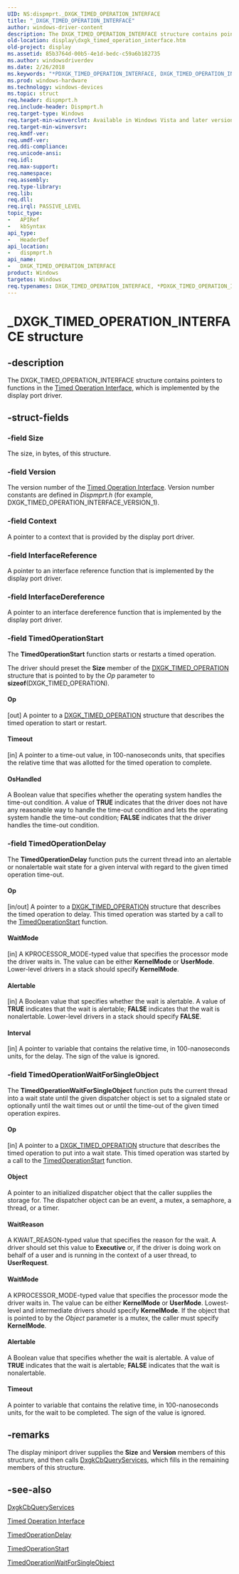```yaml
---
UID: NS:dispmprt._DXGK_TIMED_OPERATION_INTERFACE
title: "_DXGK_TIMED_OPERATION_INTERFACE"
author: windows-driver-content
description: The DXGK_TIMED_OPERATION_INTERFACE structure contains pointers to functions in the Timed Operation Interface, which is implemented by the display port driver.
old-location: display\dxgk_timed_operation_interface.htm
old-project: display
ms.assetid: 85b3764d-00b5-4e1d-bedc-c59a6b182735
ms.author: windowsdriverdev
ms.date: 2/26/2018
ms.keywords: "*PDXGK_TIMED_OPERATION_INTERFACE, DXGK_TIMED_OPERATION_INTERFACE, DXGK_TIMED_OPERATION_INTERFACE structure [Display Devices], DmStructs_024c0974-7f10-4251-b08e-c68307fc62d9.xml, PDXGK_TIMED_OPERATION_INTERFACE, PDXGK_TIMED_OPERATION_INTERFACE structure pointer [Display Devices], _DXGK_TIMED_OPERATION_INTERFACE, display.dxgk_timed_operation_interface, dispmprt/DXGK_TIMED_OPERATION_INTERFACE, dispmprt/PDXGK_TIMED_OPERATION_INTERFACE"
ms.prod: windows-hardware
ms.technology: windows-devices
ms.topic: struct
req.header: dispmprt.h
req.include-header: Dispmprt.h
req.target-type: Windows
req.target-min-winverclnt: Available in Windows Vista and later versions of the Windows operating systems.
req.target-min-winversvr: 
req.kmdf-ver: 
req.umdf-ver: 
req.ddi-compliance: 
req.unicode-ansi: 
req.idl: 
req.max-support: 
req.namespace: 
req.assembly: 
req.type-library: 
req.lib: 
req.dll: 
req.irql: PASSIVE_LEVEL
topic_type:
-	APIRef
-	kbSyntax
api_type:
-	HeaderDef
api_location:
-	dispmprt.h
api_name:
-	DXGK_TIMED_OPERATION_INTERFACE
product: Windows
targetos: Windows
req.typenames: DXGK_TIMED_OPERATION_INTERFACE, *PDXGK_TIMED_OPERATION_INTERFACE
---
```


# _DXGK_TIMED_OPERATION_INTERFACE structure


## -description


The DXGK_TIMED_OPERATION_INTERFACE structure contains pointers to functions in the <a href="https://msdn.microsoft.com/library/windows/hardware/ff570086">Timed Operation Interface</a>, which is implemented by the display port driver.


## -struct-fields




### -field Size

The size, in bytes, of this structure.


### -field Version

The version number of the <a href="https://msdn.microsoft.com/library/windows/hardware/ff570086">Timed Operation Interface</a>. Version number constants are defined in <i>Dispmprt.h</i> (for example, DXGK_TIMED_OPERATION_INTERFACE_VERSION_1).


### -field Context

A pointer to a context that is provided by the display port driver.


### -field InterfaceReference

A pointer to an interface reference function that is implemented by the display port driver.


### -field InterfaceDereference

A pointer to an interface dereference function that is implemented by the display port driver.


### -field TimedOperationStart

The <b>TimedOperationStart</b> function starts or restarts a timed operation.

The driver should preset the <b>Size</b> member of the <a href="https://msdn.microsoft.com/library/windows/hardware/ff562062">DXGK_TIMED_OPERATION</a> structure that is pointed to by the <i>Op</i> parameter to <b>sizeof</b>(DXGK_TIMED_OPERATION).



#### Op

[out] A pointer to a <a href="https://msdn.microsoft.com/library/windows/hardware/ff562062">DXGK_TIMED_OPERATION</a> structure that describes the timed operation to start or restart.



#### Timeout

[in] A pointer to a time-out value, in 100-nanoseconds units, that specifies the relative time that was allotted for the timed operation to complete. 



#### OsHandled

A Boolean value that specifies whether the operating system handles the time-out condition. A value of <b>TRUE</b> indicates that the driver does not have any reasonable way to handle the time-out condition and lets the operating system handle the time-out condition; <b>FALSE</b> indicates that the driver handles the time-out condition.


### -field TimedOperationDelay

The <b>TimedOperationDelay</b> function puts the current thread into an alertable or nonalertable wait state for a given interval with regard to the given timed operation time-out.



#### Op

[in/out] A pointer to a <a href="https://msdn.microsoft.com/library/windows/hardware/ff562062">DXGK_TIMED_OPERATION</a> structure that describes the timed operation to delay. This timed operation was started by a call to the <a href="https://msdn.microsoft.com/library/windows/hardware/ff570084">TimedOperationStart</a> function.



#### WaitMode

[in] A KPROCESSOR_MODE-typed value that specifies the processor mode the driver waits in. The value can be either <b>KernelMode</b> or <b>UserMode</b>. Lower-level drivers in a stack should specify <b>KernelMode</b>.



#### Alertable

[in] A Boolean value that specifies whether the wait is alertable. A value of <b>TRUE</b> indicates that the wait is alertable; <b>FALSE</b> indicates that the wait is nonalertable. Lower-level drivers in a stack should specify <b>FALSE</b>.



#### Interval

[in] A pointer to variable that contains the relative time, in 100-nanoseconds units, for the delay. The sign of the value is ignored.


### -field TimedOperationWaitForSingleObject

The <b>TimedOperationWaitForSingleObject</b> function puts the current thread into a wait state until the given dispatcher object is set to a signaled state or optionally until the wait times out or until the time-out of the given timed operation expires.



#### Op

[in] A pointer to a <a href="https://msdn.microsoft.com/library/windows/hardware/ff562062">DXGK_TIMED_OPERATION</a> structure that describes the timed operation to put into a wait state. This timed operation was started by a call to the <a href="https://msdn.microsoft.com/library/windows/hardware/ff570084">TimedOperationStart</a> function.



#### Object

A pointer to an initialized dispatcher object that the caller supplies the storage for. The dispatcher object can be an event, a mutex, a semaphore, a thread, or a timer. 



#### WaitReason

A KWAIT_REASON-typed value that specifies the reason for the wait. A driver should set this value to <b>Executive</b> or, if the driver is doing work on behalf of a user and is running in the context of a user thread, to <b>UserRequest</b>.



#### WaitMode

A KPROCESSOR_MODE-typed value that specifies the processor mode the driver waits in. The value can be either <b>KernelMode</b> or <b>UserMode</b>. Lowest-level and intermediate drivers should specify <b>KernelMode</b>. If the object that is pointed to by the <i>Object</i> parameter is a mutex, the caller must specify <b>KernelMode</b>. 



#### Alertable

A Boolean value that specifies whether the wait is alertable. A value of <b>TRUE</b> indicates that the wait is alertable; <b>FALSE</b> indicates that the wait is nonalertable. 



#### Timeout

A pointer to variable that contains the relative time, in 100-nanoseconds units, for the wait to be completed. The sign of the value is ignored.


## -remarks



The display miniport driver supplies the <b>Size</b> and <b>Version</b> members of this structure, and then calls <a href="https://msdn.microsoft.com/0ce5df90-2019-4a92-97d6-0218acc8b1e8">DxgkCbQueryServices</a>, which fills in the remaining members of this structure.




## -see-also




<a href="https://msdn.microsoft.com/0ce5df90-2019-4a92-97d6-0218acc8b1e8">DxgkCbQueryServices</a>



<a href="https://msdn.microsoft.com/library/windows/hardware/ff570086">Timed Operation Interface</a>



<a href="https://msdn.microsoft.com/library/windows/hardware/ff570083">TimedOperationDelay</a>



<a href="https://msdn.microsoft.com/library/windows/hardware/ff570084">TimedOperationStart</a>



<a href="https://msdn.microsoft.com/library/windows/hardware/ff570085">TimedOperationWaitForSingleObject</a>
 

 

